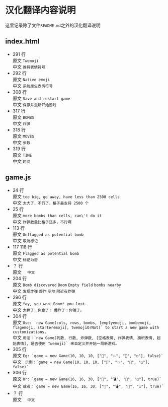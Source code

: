 # 汉化翻译内容说明

这里记录除了文件`README.md`之外的汉化翻译说明

## index.html
- 291 行  
  原文 `Twemoji`  
  中文 `推特表情符号`
- 292 行  
  原文 `Native emoji`  
  中文 `系统原生表情符号`
- 308 行  
  原文 `Save and restart game`  
  中文 `保存并重新开始游戏`
- 317 行  
  原文 `BOMBS`  
  中文 `炸弹`
- 318 行  
  原文 `MOVES`  
  中文 `步数`
- 319 行  
  原文 `TIME`  
  中文 `时间`

## game.js
- 24 行  
  原文 `too big, go away, have less than 2500 cells`  
  中文 `太大了，不行了，格子最支持 2500 个`
- 25 行  
  原文 `more bombs than cells, can\'t do it`  
  中文 `炸弹数量比格子还多，不行啊`
- 113 行  
  原文 `Unflagged as potential bomb`  
  中文 `取消标记`
- 117 118 行  
  原文 `Flagged as potential bomb`  
  中文 `标记为雷`
- ？ 行  
  原文 ``  
  中文 ``
- 204 行  
  原文 `Bomb discovered` `Boom` `Empty field` `bombs nearby`  
  中文 `发现炸弹` `爆炸` `空地` `附近有炸弹`
- 296 行  
  原文 `Yay, you won!` `Boom! you lost.`  
  中文 `太棒了，你赢了！` `爆炸了！你输了。`
- 304 行  
  原文 ``Use: `new Game(cols, rows, bombs, [emptyemoji, bombemoji, flagemoji, starteremoji], twemojiOrNot)` to start a new game with customizations.``  
  中文 ``用法：`new Game(列数, 行数, 炸弹数, [空格表情, 炸弹表情, 旗帜表情, 起始表情], 是否使用 Twemoji)` 来自定义并开始一局新游戏。``
- 305 行  
  原文 `` Eg: `game = new Game(10, 10, 10, ["🌱", "💥", "🚩", "◻️"], false)` ``  
  中文 ``  示例：`game = new Game(10, 10, 10, ["🌱", "💥", "🚩", "◻️"], false)` ``
- 306 行  
  原文 `` Or: `game = new Game(16, 16, 30, ["🐣", "💣", "🚧", "◻️"], true)` ``  
  中文 `` 或者：`game = new Game(16, 16, 30, ["🐣", "💣", "🚧", "◻️"], true)` ``
- ？ 行  
  原文 ``  
  中文 ``

